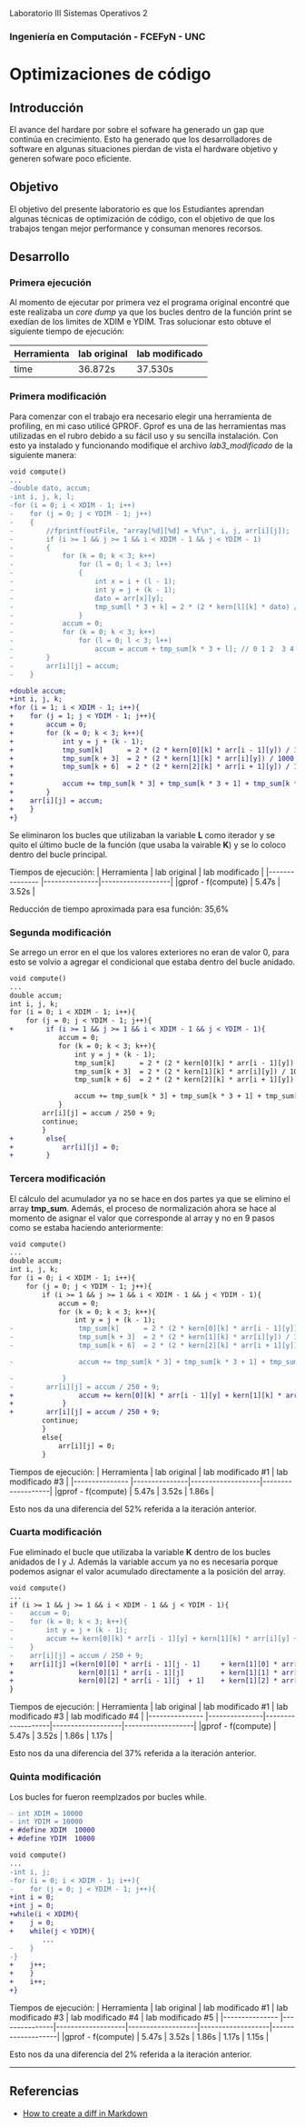 Laboratorio III  Sistemas Operativos 2 
### Ingeniería en Computación - FCEFyN - UNC
# Optimizaciones de código

## Introducción
El avance del hardare por sobre el sofware ha generado un gap que continúa en crecimiento. Esto ha generado que los desarrolladores de software en algunas situaciones pierdan de vista el hardware objetivo y generen sofware poco eficiente.

## Objetivo
El objetivo del presente laboratorio es que los Estudiantes aprendan algunas técnicas de optimización de código, con el objetivo de que los trabajos tengan mejor performance y consuman menores recorsos.

## Desarrollo
### Primera ejecución
Al momento de ejecutar por primera vez el programa original encontré que este realizaba un *core dump* ya que los bucles dentro de la función print se exedían de los limites de XDIM e YDIM. Tras solucionar esto obtuve el siguiente tiempo de ejecución:

| Herramienta   | lab original  | lab modificado    |
|---------------|---------------|-------------------|
|time           | 36.872s       | 37.530s           |

### Primera modificación
Para comenzar con el trabajo era necesario elegir una herramienta de profiling, en mi caso utilicé GPROF. Gprof es una de las herramientas mas utilizadas en el rubro debido a su fácil uso y su sencilla instalación. Con esto ya instalado y funcionando modifique el archivo *lab3_modificado* de la siguiente manera:

```diff
void compute()
...
-double dato, accum;
-int i, j, k, l;
-for (i = 0; i < XDIM - 1; i++)
-    for (j = 0; j < YDIM - 1; j++)
-    {
-        //fprintf(outFile, "array[%d][%d] = %f\n", i, j, arr[i][j]);
-        if (i >= 1 && j >= 1 && i < XDIM - 1 && j < YDIM - 1)
-        {
-            for (k = 0; k < 3; k++)
-                for (l = 0; l < 3; l++)
-                {
-                    int x = i + (l - 1);
-                    int y = j + (k - 1);
-                    dato = arr[x][y];
-                    tmp_sum[l * 3 + k] = 2 * (2 * kern[l][k] * dato) / 1000 + 1;
-                }
-            accum = 0;
-            for (k = 0; k < 3; k++)
-                for (l = 0; l < 3; l++)
-                    accum = accum + tmp_sum[k * 3 + l]; // 0 1 2  3 4 5  6 7 8
-        }
-        arr[i][j] = accum;
-    }

+double accum;
+int i, j, k;
+for (i = 1; i < XDIM - 1; i++){
+    for (j = 1; j < YDIM - 1; j++){
+        accum = 0;
+        for (k = 0; k < 3; k++){
+            int y = j + (k - 1);
+            tmp_sum[k]      = 2 * (2 * kern[0][k] * arr[i - 1][y]) / 1000 + 1;
+            tmp_sum[k + 3]  = 2 * (2 * kern[1][k] * arr[i][y]) / 1000 + 1;
+            tmp_sum[k + 6]  = 2 * (2 * kern[2][k] * arr[i + 1][y]) / 1000 + 1;
+
+            accum += tmp_sum[k * 3] + tmp_sum[k * 3 + 1] + tmp_sum[k * 3 + 2];
+        }
+    arr[i][j] = accum;
+    }
+}
```
Se eliminaron los bucles que utilizaban la variable **L** como iterador y se quito el último bucle de la función (que usaba la vairable **K**) y se lo coloco dentro del bucle principal.

Tiempos de ejecución:
| Herramienta       | lab original  | lab modificado    |
|---------------    |---------------|-------------------|
|gprof - f(compute) | 5.47s         | 3.52s             |

Reducción de tiempo aproximada para esa función: 35,6%

### Segunda modificación
Se arrego un error en el que los valores exteriores no eran de valor 0, para esto se volvio a agregar el condicional que estaba dentro del bucle anidado.
```diff
void compute()
...
double accum;
int i, j, k;
for (i = 0; i < XDIM - 1; i++){
    for (j = 0; j < YDIM - 1; j++){
+        if (i >= 1 && j >= 1 && i < XDIM - 1 && j < YDIM - 1){
            accum = 0;
            for (k = 0; k < 3; k++){
                int y = j + (k - 1);
                tmp_sum[k]      = 2 * (2 * kern[0][k] * arr[i - 1][y]) / 1000 + 1;
                tmp_sum[k + 3]  = 2 * (2 * kern[1][k] * arr[i][y]) / 1000 + 1;
                tmp_sum[k + 6]  = 2 * (2 * kern[2][k] * arr[i + 1][y]) / 1000 + 1;

                accum += tmp_sum[k * 3] + tmp_sum[k * 3 + 1] + tmp_sum[k * 3 + 2];
            }
        arr[i][j] = accum / 250 + 9;
        continue;
        }
+        else{
+            arr[i][j] = 0;
+        }
```

### Tercera modificación
El cálculo del acumulador ya no se hace en dos partes ya que se elimino el array **tmp_sum**. Además, el proceso de normalización ahora se hace al momento de asignar el valor que corresponde al array y no en 9 pasos como se estaba haciendo anteriormente:
```diff
void compute()
...
double accum;
int i, j, k;
for (i = 0; i < XDIM - 1; i++){
    for (j = 0; j < YDIM - 1; j++){
        if (i >= 1 && j >= 1 && i < XDIM - 1 && j < YDIM - 1){
            accum = 0;
            for (k = 0; k < 3; k++){
                int y = j + (k - 1);
-                tmp_sum[k]      = 2 * (2 * kern[0][k] * arr[i - 1][y]) / 1000 + 1;
-                tmp_sum[k + 3]  = 2 * (2 * kern[1][k] * arr[i][y]) / 1000 + 1;
-                tmp_sum[k + 6]  = 2 * (2 * kern[2][k] * arr[i + 1][y]) / 1000 + 1;

-                accum += tmp_sum[k * 3] + tmp_sum[k * 3 + 1] + tmp_sum[k * 3 + 2];

-            }
-        arr[i][j] = accum / 250 + 9;
+                accum += kern[0][k] * arr[i - 1][y] + kern[1][k] * arr[i][y] + kern[2][k] * arr[i + 1][y];
+            }
+        arr[i][j] = accum / 250 + 9;
        continue;
        }
        else{
            arr[i][j] = 0;
        }
```
Tiempos de ejecución:
| Herramienta       | lab original  | lab modificado #1 | lab modificado #3 |
|---------------    |---------------|-------------------|-------------------|
|gprof - f(compute) | 5.47s         | 3.52s             | 1.86s             |

Esto nos da una diferencia del 52% referida a la iteración anterior.

### Cuarta modificación
Fue eliminado el bucle que utilizaba la variable **K** dentro de los bucles anidados de I y J. Además la variable accum ya no es necesaria porque podemos asignar el valor acumulado directamente a la posición del array.
```diff
void compute()
...
if (i >= 1 && j >= 1 && i < XDIM - 1 && j < YDIM - 1){
-    accum = 0;
-    for (k = 0; k < 3; k++){
-        int y = j + (k - 1);
-        accum += kern[0][k] * arr[i - 1][y] + kern[1][k] * arr[i][y] + kern[2][k] * arr[i + 1][y];
-    }
-    arr[i][j] = accum / 250 + 9;
+    arr[i][j] =(kern[0][0] * arr[i - 1][j - 1]     + kern[1][0] * arr[i][j - 1]    + kern[2][0] * arr[i + 1][j - 1] + 
+                kern[0][1] * arr[i - 1][j]         + kern[1][1] * arr[i][j]        + kern[2][1] * arr[i + 1][j]     + 
+                kern[0][2] * arr[i - 1][j  + 1]    + kern[1][2] * arr[i][j + 1]    + kern[2][2] * arr[i + 1][j + 1]) * 0.004 + 9;
}

```
Tiempos de ejecución:
| Herramienta       | lab original  | lab modificado #1 | lab modificado #3 | lab modificado #4 |
|---------------    |---------------|-------------------|-------------------|-------------------|
|gprof - f(compute) | 5.47s         | 3.52s             | 1.86s             | 1.17s             |

Esto nos da una diferencia del 37% referida a la iteración anterior.

### Quinta modificación
Los bucles for fueron reemplzados por bucles while.
```diff
- int XDIM = 10000
- int YDIM = 10000
+ #define XDIM  10000
+ #define YDIM  10000

void compute()
...
-int i, j;
-for (i = 0; i < XDIM - 1; i++){
-    for (j = 0; j < YDIM - 1; j++){
+int i = 0;
+int j = 0;
+while(i < XDIM){
+    j = 0;
+    while(j < YDIM){
        ...
-    }
-}
+    j++;
+    }
+    i++;
+}

```
Tiempos de ejecución:
| Herramienta       | lab original  | lab modificado #1 | lab modificado #3 | lab modificado #4 | lab modificado #5 |
|---------------    |---------------|-------------------|-------------------|-------------------|-------------------|
|gprof - f(compute) | 5.47s         | 3.52s             | 1.86s             | 1.17s             | 1.15s             |

Esto nos da una diferencia del 2% referida a la iteración anterior.

***
## Referencias
- [How to create a diff in Markdown](https://egghead.io/lessons/egghead-create-a-diff-in-markdown-to-show-what-has-changed-in-a-code-snippet)